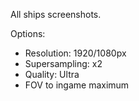 All ships screenshots.

Options:
- Resolution: 1920/1080px
- Supersampling: x2
- Quality: Ultra
- FOV to ingame maximum